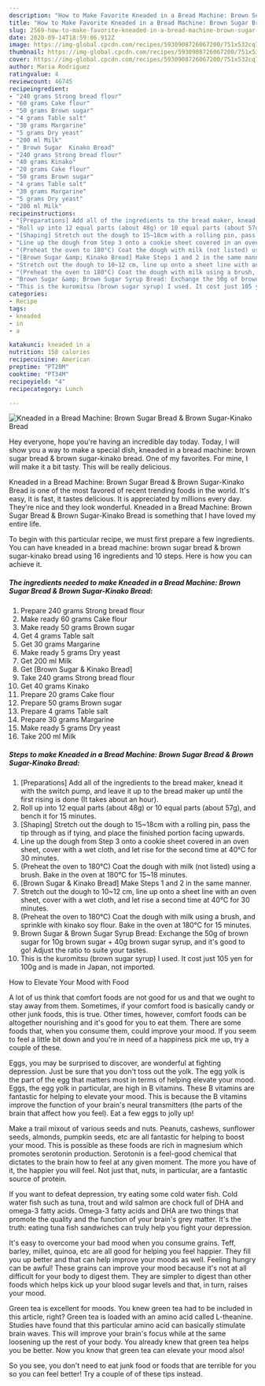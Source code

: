 ```yaml
---
description: "How to Make Favorite Kneaded in a Bread Machine: Brown Sugar Bread &amp;amp; Brown Sugar-Kinako Bread"
title: "How to Make Favorite Kneaded in a Bread Machine: Brown Sugar Bread &amp;amp; Brown Sugar-Kinako Bread"
slug: 2569-how-to-make-favorite-kneaded-in-a-bread-machine-brown-sugar-bread-and-amp-brown-sugar-kinako-bread
date: 2020-09-14T18:59:06.912Z
image: https://img-global.cpcdn.com/recipes/5930908726067200/751x532cq70/kneaded-in-a-bread-machine-brown-sugar-bread-brown-sugar-kinako-bread-recipe-main-photo.jpg
thumbnail: https://img-global.cpcdn.com/recipes/5930908726067200/751x532cq70/kneaded-in-a-bread-machine-brown-sugar-bread-brown-sugar-kinako-bread-recipe-main-photo.jpg
cover: https://img-global.cpcdn.com/recipes/5930908726067200/751x532cq70/kneaded-in-a-bread-machine-brown-sugar-bread-brown-sugar-kinako-bread-recipe-main-photo.jpg
author: Maria Rodriguez
ratingvalue: 4
reviewcount: 46745
recipeingredient:
- "240 grams Strong bread flour"
- "60 grams Cake flour"
- "50 grams Brown sugar"
- "4 grams Table salt"
- "30 grams Margarine"
- "5 grams Dry yeast"
- "200 ml Milk"
- " Brown Sugar  Kinako Bread"
- "240 grams Strong bread flour"
- "40 grams Kinako"
- "20 grams Cake flour"
- "50 grams Brown sugar"
- "4 grams Table salt"
- "30 grams Margarine"
- "5 grams Dry yeast"
- "200 ml Milk"
recipeinstructions:
- "[Preparations] Add all of the ingredients to the bread maker, knead it with the switch pump, and leave it up to the bread maker up until the first rising is done (It takes about an hour)."
- "Roll up into 12 equal parts (about 48g) or 10 equal parts (about 57g), and bench it for 15 minutes."
- "[Shaping] Stretch out the dough to 15~18cm with a rolling pin, pass the tip through as if tying, and place the finished portion facing upwards."
- "Line up the dough from Step 3 onto a cookie sheet covered in an oven sheet, cover with a wet cloth, and let rise for the second time at 40°C for 30 minutes."
- "(Preheat the oven to 180°C) Coat the dough with milk (not listed) using a brush. Bake in the oven at 180°C for 15~18 minutes."
- "[Brown Sugar &amp; Kinako Bread] Make Steps 1 and 2 in the same manner."
- "Stretch out the dough to 10~12 cm, line up onto a sheet line with an oven sheet, cover with a wet cloth, and let rise a second time at 40°C for 30 minutes."
- "(Preheat the oven to 180°C) Coat the dough with milk using a brush, and sprinkle with kinako soy flour. Bake in the oven at 180°C for 15 minutes."
- "Brown Sugar &amp; Brown Sugar Syrup Bread: Exchange the 50g of brown sugar for 10g brown sugar + 40g brown sugar syrup, and it&#39;s good to go! Adjust the ratio to suite your tastes."
- "This is the kuromitsu (brown sugar syrup) I used. It cost just 105 yen for 100g and is made in Japan, not imported."
categories:
- Recipe
tags:
- kneaded
- in
- a

katakunci: kneaded in a 
nutrition: 158 calories
recipecuisine: American
preptime: "PT20M"
cooktime: "PT34M"
recipeyield: "4"
recipecategory: Lunch

---
```



![Kneaded in a Bread Machine: Brown Sugar Bread &amp; Brown Sugar-Kinako Bread](https://img-global.cpcdn.com/recipes/5930908726067200/751x532cq70/kneaded-in-a-bread-machine-brown-sugar-bread-brown-sugar-kinako-bread-recipe-main-photo.jpg)

Hey everyone, hope you're having an incredible day today. Today, I will show you a way to make a special dish, kneaded in a bread machine: brown sugar bread &amp; brown sugar-kinako bread. One of my favorites. For mine, I will make it a bit tasty. This will be really delicious.



Kneaded in a Bread Machine: Brown Sugar Bread &amp; Brown Sugar-Kinako Bread is one of the most favored of recent trending foods in the world. It's easy, it is fast, it tastes delicious. It is appreciated by millions every day. They're nice and they look wonderful. Kneaded in a Bread Machine: Brown Sugar Bread &amp; Brown Sugar-Kinako Bread is something that I have loved my entire life.


To begin with this particular recipe, we must first prepare a few ingredients. You can have kneaded in a bread machine: brown sugar bread &amp; brown sugar-kinako bread using 16 ingredients and 10 steps. Here is how you can achieve it.

<!--inarticleads1-->

##### The ingredients needed to make Kneaded in a Bread Machine: Brown Sugar Bread &amp; Brown Sugar-Kinako Bread:

1. Prepare 240 grams Strong bread flour
1. Make ready 60 grams Cake flour
1. Make ready 50 grams Brown sugar
1. Get 4 grams Table salt
1. Get 30 grams Margarine
1. Make ready 5 grams Dry yeast
1. Get 200 ml Milk
1. Get  [Brown Sugar &amp; Kinako Bread]
1. Take 240 grams Strong bread flour
1. Get 40 grams Kinako
1. Prepare 20 grams Cake flour
1. Prepare 50 grams Brown sugar
1. Prepare 4 grams Table salt
1. Prepare 30 grams Margarine
1. Make ready 5 grams Dry yeast
1. Take 200 ml Milk




<!--inarticleads2-->

##### Steps to make Kneaded in a Bread Machine: Brown Sugar Bread &amp; Brown Sugar-Kinako Bread:

1. [Preparations] Add all of the ingredients to the bread maker, knead it with the switch pump, and leave it up to the bread maker up until the first rising is done (It takes about an hour).
1. Roll up into 12 equal parts (about 48g) or 10 equal parts (about 57g), and bench it for 15 minutes.
1. [Shaping] Stretch out the dough to 15~18cm with a rolling pin, pass the tip through as if tying, and place the finished portion facing upwards.
1. Line up the dough from Step 3 onto a cookie sheet covered in an oven sheet, cover with a wet cloth, and let rise for the second time at 40°C for 30 minutes.
1. (Preheat the oven to 180°C) Coat the dough with milk (not listed) using a brush. Bake in the oven at 180°C for 15~18 minutes.
1. [Brown Sugar &amp; Kinako Bread] Make Steps 1 and 2 in the same manner.
1. Stretch out the dough to 10~12 cm, line up onto a sheet line with an oven sheet, cover with a wet cloth, and let rise a second time at 40°C for 30 minutes.
1. (Preheat the oven to 180°C) Coat the dough with milk using a brush, and sprinkle with kinako soy flour. Bake in the oven at 180°C for 15 minutes.
1. Brown Sugar &amp; Brown Sugar Syrup Bread: Exchange the 50g of brown sugar for 10g brown sugar + 40g brown sugar syrup, and it&#39;s good to go! Adjust the ratio to suite your tastes.
1. This is the kuromitsu (brown sugar syrup) I used. It cost just 105 yen for 100g and is made in Japan, not imported.




How to Elevate Your Mood with Food


A lot of us think that comfort foods are not good for us and that we ought to stay away from them. Sometimes, if your comfort food is basically candy or other junk foods, this is true. Other times, however, comfort foods can be altogether nourishing and it's good for you to eat them. There are some foods that, when you consume them, could improve your mood. If you seem to feel a little bit down and you're in need of a happiness pick me up, try a couple of these.

Eggs, you may be surprised to discover, are wonderful at fighting depression. Just be sure that you don't toss out the yolk. The egg yolk is the part of the egg that matters most in terms of helping elevate your mood. Eggs, the egg yolk in particular, are high in B vitamins. These B vitamins are fantastic for helping to elevate your mood. This is because the B vitamins improve the function of your brain's neural transmitters (the parts of the brain that affect how you feel). Eat a few eggs to jolly up!

Make a trail mixout of various seeds and nuts. Peanuts, cashews, sunflower seeds, almonds, pumpkin seeds, etc are all fantastic for helping to boost your mood. This is possible as these foods are rich in magnesium which promotes serotonin production. Serotonin is a feel-good chemical that dictates to the brain how to feel at any given moment. The more you have of it, the happier you will feel. Not just that, nuts, in particular, are a fantastic source of protein.

If you want to defeat depression, try eating some cold water fish. Cold water fish such as tuna, trout and wild salmon are chock full of DHA and omega-3 fatty acids. Omega-3 fatty acids and DHA are two things that promote the quality and the function of your brain's grey matter. It's the truth: eating tuna fish sandwiches can truly help you fight your depression. 

It's easy to overcome your bad mood when you consume grains. Teff, barley, millet, quinoa, etc are all good for helping you feel happier. They fill you up better and that can help improve your moods as well. Feeling hungry can be awful! These grains can improve your mood because it's not at all difficult for your body to digest them. They are simpler to digest than other foods which helps kick up your blood sugar levels and that, in turn, raises your mood.

Green tea is excellent for moods. You knew green tea had to be included in this article, right? Green tea is loaded with an amino acid called L-theanine. Studies have found that this particular amino acid can basically stimulate brain waves. This will improve your brain's focus while at the same loosening up the rest of your body. You already knew that green tea helps you be better. Now you know that green tea can elevate your mood also!

So you see, you don't need to eat junk food or foods that are terrible for you so you can feel better! Try  a  couple of  of  these  tips  instead.

